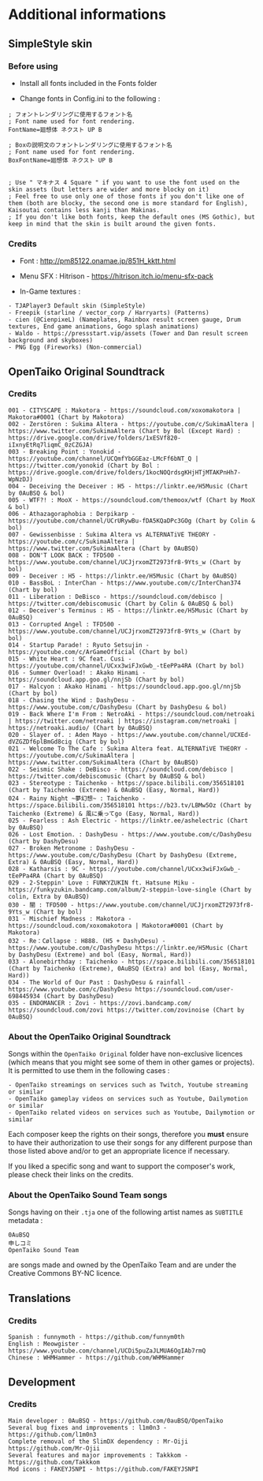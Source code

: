 # Additional informations

## SimpleStyle skin

### Before using

- Install all fonts included in the Fonts folder

- Change fonts in Config.ini to the following :

```
; フォントレンダリングに使用するフォント名
; Font name used for font rendering.
FontName=廻想体 ネクスト UP B

; Boxの説明文のフォントレンダリングに使用するフォント名
; Font name used for font rendering.
BoxFontName=廻想体 ネクスト UP B


; Use " マキナス 4 Square " if you want to use the font used on the skin assets (but letters are wider and more blocky on it)
; Feel free to use only one of those fonts if you don't like one of them (both are blocky, the second one is more standard for English), Kaisoutai contains less kanji than Makinas.
; If you don't like both fonts, keep the default ones (MS Gothic), but keep in mind that the skin is built around the given fonts.
```

### Credits

- Font : http://pm85122.onamae.jp/851H_kktt.html

- Menu SFX : Hitrison - https://hitrison.itch.io/menu-sfx-pack

- In-Game textures :

```
- TJAPlayer3 Default skin (SimpleStyle)
- Freepik (starline / vector_corp / Harryarts) (Patterns)
- cien (@CienpixeL) (Nameplates, Rainbox result screen gauge, Drum textures, End game animations, Gogo splash animations)
- Waldo - https://pressstart.vip/assets (Tower and Dan result screen background and skyboxes)
- PNG Egg (Fireworks) (Non-commercial)
```

## OpenTaiko Original Soundtrack

### Credits

```
001 - CITYSCAPE : Makotora - https://soundcloud.com/xoxomakotora | Makotora#0001 (Chart by Makotora)
002 - Zerstören : Sukima Altera - https://youtube.com/c/SukimaAltera | https://www.twitter.com/SukimaAltera (Chart by Bol (Except Hard) : https://drive.google.com/drive/folders/1xESVf820-iIxnyEtRq7liqmC_0zCZGJA)
003 - Breaking Point : Yonokid - https://youtube.com/channel/UCQmfYbGGEaz-LMcFf6bNT_Q | https://twitter.com/yonokid (Chart by Bol : https://drive.google.com/drive/folders/1kocNOQrdsgKHjHTjMTAKPnHh7-WpNzDJ)
004 - Deceiving the Deceiver : H5 - https://linktr.ee/H5Music (Chart by 0AuBSQ & bol)
005 - WTF?! : MooX - https://soundcloud.com/themoox/wtf (Chart by MooX & bol)
006 - Athazagoraphobia : Derpikarp - https://youtube.com/channel/UCrURywBu-fDA5KQaDPc3GOg (Chart by Colin & bol)
007 - Gewissenbisse : Sukima Altera vs ALTERNATiVE THEORY - https://youtube.com/c/SukimaAltera | https://www.twitter.com/SukimaAltera (Chart by 0AuBSQ)
008 - DON'T LOOK BACK : TFD500 - https://www.youtube.com/channel/UCJjrxomZT2973fr8-9Yts_w (Chart by bol)
009 - Deceiver : H5 - https://linktr.ee/H5Music (Chart by 0AuBSQ)
010 - BassBoL : InterChan - https://www.youtube.com/c/InterChan374 (Chart by bol)
011 - Liberation : DeBisco - https://soundcloud.com/debisco | https://twitter.com/debiscomusic (Chart by Colin & 0AuBSQ & bol)
012 - Deceiver's Terminus : H5 - https://linktr.ee/H5Music (Chart by 0AuBSQ)
013 - Corrupted Angel : TFD500 - https://www.youtube.com/channel/UCJjrxomZT2973fr8-9Yts_w (Chart by bol)
014 - Startup Parade! : Ryuto Setsujin - https://youtube.com/c/ArGameOfficial (Chart by bol)
015 - White Heart : 9C feat. Cusi - https://youtube.com/channel/UCxx3wiFJxGwb_-tEePPa4RA (Chart by bol)
016 - Summer Overload! : Akako Hinami - https://soundcloud.app.goo.gl/nnjSb (Chart by bol)
017 - Halcyon : Akako Hinami - https://soundcloud.app.goo.gl/nnjSb (Chart by bol)
018 - Chasing the Wind : DashyDesu - https://www.youtube.com/c/DashyDesu (Chart by DashyDesu & bol)
019 - Back Where I'm From : NetroAki - https://soundcloud.com/netroaki | https://twitter.com/netroaki | https://instagram.com/netroaki | https://netroaki.audio/ (Chart by 0AuBSQ)
020 - Slayer of. : Aden Mayo - https://www.youtube.com/channel/UCXEd-dVZGZDf6plBmGd8cig (Chart by bol)
021 - Welcome To The Cafe : Sukima Altera feat. ALTERNATiVE THEORY - https://youtube.com/c/SukimaAltera | https://www.twitter.com/SukimaAltera (Chart by 0AuBSQ)
022 - Seismic Shake : DeBisco - https://soundcloud.com/debisco | https://twitter.com/debiscomusic (Chart by 0AuBSQ & bol)
023 - Stereotype : Taichenko - https://space.bilibili.com/356518101 (Chart by Taichenko (Extreme) & 0AuBSQ (Easy, Normal, Hard))
024 - Rainy Night ~夢幻想~ : Taichenko - https://space.bilibili.com/356518101 https://b23.tv/LBMw5Oz (Chart by Taichenko (Extreme) & 風に乗ってgo (Easy, Normal, Hard))
025 - Fearless : Ash Electric - https://linktr.ee/ashelectric (Chart by 0AuBSQ)
026 - Lost Emotion. : DashyDesu - https://www.youtube.com/c/DashyDesu (Chart by DashyDesu)
027 - Broken Metronome : DashyDesu - https://www.youtube.com/c/DashyDesu (Chart by DashyDesu (Extreme, Extra) & 0AuBSQ (Easy, Normal, Hard))
028 - Katharsis : 9C - https://youtube.com/channel/UCxx3wiFJxGwb_-tEePPa4RA (Chart by 0AuBSQ)
029 - 2​-​Steppin' Love : FUNKYZUKIN ft. Hatsune Miku - https://funkyzukin.bandcamp.com/album/2-steppin-love-single (Chart by colin, Extra by 0AuBSQ)
030 - 闇 : TFD500 - https://www.youtube.com/channel/UCJjrxomZT2973fr8-9Yts_w (Chart by bol)
031 - Mischief Madness : Makotora - https://soundcloud.com/xoxomakotora | Makotora#0001 (Chart by Makotora)
032 - Re：Cøllapse : H888. (H5 + DashyDesu) - https://www.youtube.com/c/DashyDesu https://linktr.ee/H5Music (Chart by DashyDesu (Extreme) and bol (Easy, Normal, Hard))
033 - Alonebirthday : Taichenko - https://space.bilibili.com/356518101 (Chart by Taichenko (Extreme), 0AuBSQ (Extra) and bol (Easy, Normal, Hard))
034 - The World of Our Past : DashyDesu & rainfall - https://www.youtube.com/c/DashyDesu https://soundcloud.com/user-698445934 (Chart by DashyDesu)
035 - ENDOMANCER : Zovi - https://zovi.bandcamp.com/ https://soundcloud.com/zovi https://twitter.com/zovinoise (Chart by 0AuBSQ)
```

### About the OpenTaiko Original Soundtrack

Songs within the `OpenTaiko Original` folder have non-exclusive licences (which means that you might see some of them in other games or projects).
It is permitted to use them in the following cases :
```
- OpenTaiko streamings on services such as Twitch, Youtube streaming or similar
- OpenTaiko gameplay videos on services such as Youtube, Dailymotion or similar
- OpenTaiko related videos on services such as Youtube, Dailymotion or similar
```

Each composer keep the rights on their songs, therefore you **must** ensure to have their authorization to use their songs for any different purpose than those listed above and/or to get an appropriate licence if necessary.

If you liked a specific song and want to support the composer's work, please check their links on the credits.

### About the OpenTaiko Sound Team songs

Songs having on their `.tja` one of the following artist names as `SUBTITLE` metadata :
```
0AuBSQ
申しコミ
OpenTaiko Sound Team
```
are songs made and owned by the OpenTaiko Team and are under the Creative Commons BY-NC licence.

## Translations

### Credits

```
Spanish : funnymoth - https://github.com/funnym0th
English : Meowgister - https://www.youtube.com/channel/UCDi5puZaJLMUA6OgIAb7rmQ
Chinese : WHMHammer - https://github.com/WHMHammer
```

## Development

### Credits

```
Main developer : 0AuBSQ - https://github.com/0auBSQ/OpenTaiko
Several bug fixes and improvements : l1m0n3 - https://github.com/l1m0n3
Complete removal of the SlimDX dependency : Mr-Oiji https://github.com/Mr-Ojii
Several features and major improvements : Takkkom - https://github.com/Takkkom
Mod icons : FAKEYJSNPI - https://github.com/FAKEYJSNPI
```
